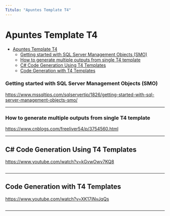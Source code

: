 ```yaml
---
Titulo: "Apuntes Template T4"
---
```


# Apuntes Template T4

- [Apuntes Template T4](#apuntes-template-t4)
    - [Getting started with SQL Server Management Objects (SMO)](#getting-started-with-sql-server-management-objects-smo)
    - [How to generate multiple outputs from single T4 template](#how-to-generate-multiple-outputs-from-single-t4-template)
  - [C# Code Generation Using T4 Templates](#c-code-generation-using-t4-templates)
  - [Code Generation with T4 Templates](#code-generation-with-t4-templates)

### Getting started with SQL Server Management Objects (SMO)

https://www.mssqltips.com/sqlservertip/1826/getting-started-with-sql-server-management-objects-smo/

___

### How to generate multiple outputs from single T4 template 

https://www.cnblogs.com/freeliver54/p/3754560.html

_____

## C# Code Generation Using T4 Templates

https://www.youtube.com/watch?v=kGvwOwv7KQ8

~~~

~~~

___

## Code Generation with T4 Templates

https://www.youtube.com/watch?v=XK17iNvJqQs



~~~

~~~


___



